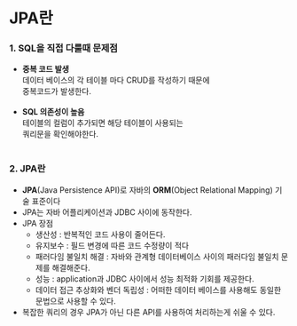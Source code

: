 JPA란
=============

### 1. SQL을 직접 다룰때 문제점

* **중복 코드 발생**
    <br>데이터 베이스의 각 테이블 마다 CRUD를 작성하기 때문에
    <br>중복코드가 발생한다.<br><br>
* **SQL 의존성이 높음**
    <br>테이블의 컬럼이 추가되면 해당 테이블이 사용되는
    <br>쿼리문을 확인해야한다. <br><br>

### 2. JPA란

* **JPA**(Java Persistence API)로 자바의 **ORM**(Object Relational Mapping) 기술 표준이다
* JPA는 자바 어플리케이션과 JDBC 사이에 동작한다.
* JPA 장점
  * 생산성 : 반복적인 코드 사용이 줄어든다.
  * 유지보수 : 필드 변경에 따른 코드 수정량이 적다
  * 패러다임 불일치 해결 : 자바와 관계형 데이터베이스 사이의 패러다임 불일치 문제를 해결해준다.
  * 성능 : application과 JDBC 사이에서 성능 최적화 기회를 제공한다.
  * 데이터 접근 추상화와 벤더 독립성 : 어떠한 데이터 베이스를 사용해도 동일한 문법으로 사용할 수 있다.
* 복잡한 쿼리의 경우 JPA가 아닌 다른 API를 사용하여 처리하는게 쉬울 수 있다.